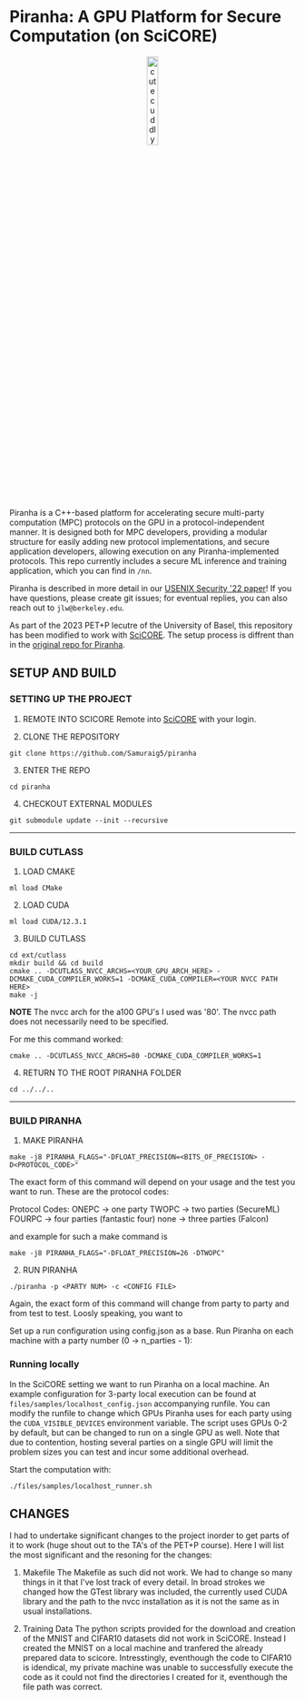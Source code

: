 
# Piranha: A GPU Platform for Secure Computation (on SciCORE)

<p align="center">
    <img src="https://github.com/ucbrise/piranha/blob/main/files/piranha-fish.png?raw=true" alt="cute cuddly PIRANHA >:D courtesy of Vivian Fang @ vivi.sh" width=20% height=20%/>
</p>

Piranha is a C++-based platform for accelerating secure multi-party computation (MPC) protocols on the GPU in a protocol-independent manner. It is designed both for MPC developers, providing a modular structure for easily adding new protocol implementations, and secure application developers, allowing execution on any Piranha-implemented protocols. This repo currently includes a secure ML inference and training application, which you can find in `/nn`.

Piranha is described in more detail in our [USENIX Security '22 paper](https://eprint.iacr.org/2022/892)! If you have questions, please create git issues; for eventual replies, you can also reach out to `jlw@berkeley.edu`.

As part of the 2023 PET+P lecutre of the University of Basel, this repository has been modified to work with [SciCORE](https://scicore.unibas.ch/). The setup process is diffrent than in the [original repo for Piranha](https://github.com/ucbrise/piranha).

## SETUP AND BUILD

### SETTING UP THE PROJECT
1. REMOTE INTO SCICORE
Remote into [SciCORE](https://scicore.unibas.ch/) with your login.

2. CLONE THE REPOSITORY
```
git clone https://github.com/Samuraig5/piranha
```

3. ENTER THE REPO
```
cd piranha
```

4. CHECKOUT EXTERNAL MODULES
```
git submodule update --init --recursive
```

---------------------------------------------------------------------------------------------

### BUILD CUTLASS
1. LOAD CMAKE
```
ml load CMake
```

2. LOAD CUDA
```
ml load CUDA/12.3.1 
```

3. BUILD CUTLASS
```
cd ext/cutlass
mkdir build && cd build
cmake .. -DCUTLASS_NVCC_ARCHS=<YOUR_GPU_ARCH_HERE> -DCMAKE_CUDA_COMPILER_WORKS=1 -DCMAKE_CUDA_COMPILER=<YOUR NVCC PATH HERE>
make -j
```

**NOTE**
The nvcc arch for the a100 GPU's I used was '80'. 
The nvcc path does not necessarily need to be specified.

For me this command worked:
```
cmake .. -DCUTLASS_NVCC_ARCHS=80 -DCMAKE_CUDA_COMPILER_WORKS=1
```

4. RETURN TO THE ROOT PIRANHA FOLDER
```
cd ../../..
```

---------------------------------------------------------------------------------------------
### BUILD PIRANHA
1. MAKE PIRANHA
```
make -j8 PIRANHA_FLAGS="-DFLOAT_PRECISION=<BITS_OF_PRECISION> -D<PROTOCOL_CODE>"
```

The exact form of this command will depend on your usage and the test you want to run. These are the protocol codes:

Protocol Codes:
ONEPC -> one party
TWOPC -> two parties (SecureML)
FOURPC -> four parties (fantastic four)
none -> three parties (Falcon)

and example for such a make command is

```
make -j8 PIRANHA_FLAGS="-DFLOAT_PRECISION=26 -DTWOPC"
```

2. RUN PIRANHA
```
./piranha -p <PARTY NUM> -c <CONFIG FILE>
```

Again, the exact form of this command will change from party to party and from test to test.
Loosly speaking, you want to 

Set up a run configuration using config.json as a base. 
Run Piranha on each machine with a party number (0 -> n_parties - 1):


### Running locally

In the SciCORE setting we want to run Piranha on a local machine. An example configuration for 3-party local execution can be found at `files/samples/localhost_config.json` accompanying runfile. You can modify the runfile to change which GPUs Piranha uses for each party using the `CUDA_VISIBLE_DEVICES` environment variable. The script uses GPUs 0-2 by default, but can be changed to run on a single GPU as well. Note that due to contention, hosting several parties on a single GPU will limit the problem sizes you can test and incur some additional overhead.

Start the computation with:

```
./files/samples/localhost_runner.sh
```

## CHANGES
I had to undertake significant changes to the project inorder to get parts of it to work (huge shout out to the TA's of the PET+P course).
Here I will list the most significant and the resoning for the changes:

1. Makefile
The Makefile as such did not work. We had to change so many things in it that I've lost track of every detail. In broad strokes we changed how the GTest library was included, the currently used CUDA library and the path to the nvcc installation as it is not the same as in usual installations. 

2. Training Data
The python scripts provided for the download and creation of the MNIST and CIFAR10 datasets did not work in SciCORE. Instead I created the MNIST on a local machine and tranfered the already prepared data to scicore. 
Intresstingly, eventhough the code to CIFAR10 is idendical, my private machine was unable to successfully execute the code as it could not find the directories I created for it, eventhough the file path was correct.